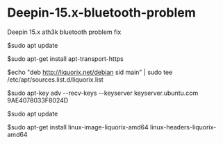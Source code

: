 # Deepin-15.x-bluetooth-problem
Deepin 15.x ath3k bluetooth problem fix


$sudo apt update

$sudo apt-get install apt-transport-https

$echo "deb http://liquorix.net/debian sid main" | sudo tee  /etc/apt/sources.list.d/liquorix.list

$sudo apt-key adv --recv-keys --keyserver keyserver.ubuntu.com 9AE4078033F8024D

$sudo apt update

$sudo apt-get install linux-image-liquorix-amd64 linux-headers-liquorix-amd64

